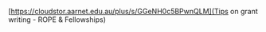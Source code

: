 [https://cloudstor.aarnet.edu.au/plus/s/GGeNH0c5BPwnQLM](Tips on grant writing - ROPE & Fellowships)
